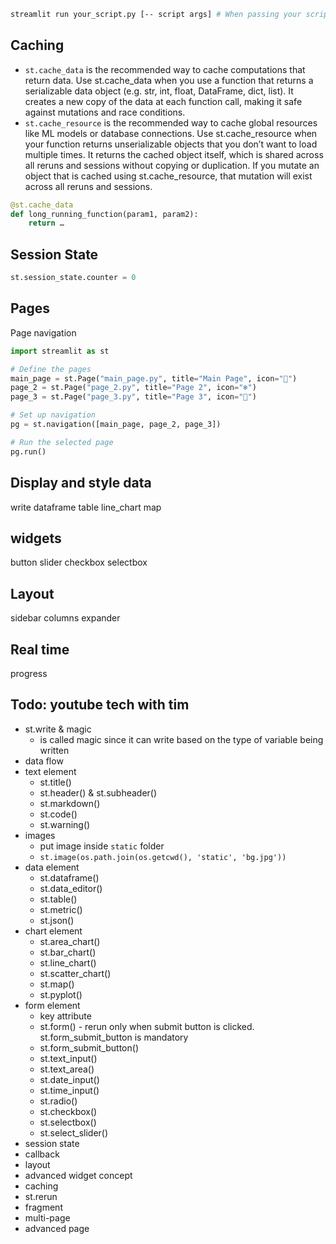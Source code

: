 ```bash
streamlit run your_script.py [-- script args] # When passing your script some custom arguments, they must be passed after two dashes. Otherwise the arguments get interpreted as arguments to Streamlit itself.
```

## Caching

- `st.cache_data` is the recommended way to cache computations that return data. Use st.cache_data when you use a function that returns a serializable data object (e.g. str, int, float, DataFrame, dict, list). It creates a new copy of the data at each function call, making it safe against mutations and race conditions.
- `st.cache_resource` is the recommended way to cache global resources like ML models or database connections. Use st.cache_resource when your function returns unserializable objects that you don’t want to load multiple times. It returns the cached object itself, which is shared across all reruns and sessions without copying or duplication. If you mutate an object that is cached using st.cache_resource, that mutation will exist across all reruns and sessions.

```py
@st.cache_data
def long_running_function(param1, param2):
    return …
```

## Session State

```py
st.session_state.counter = 0
```

## Pages

Page
navigation

```py
import streamlit as st

# Define the pages
main_page = st.Page("main_page.py", title="Main Page", icon="🎈")
page_2 = st.Page("page_2.py", title="Page 2", icon="❄️")
page_3 = st.Page("page_3.py", title="Page 3", icon="🎉")

# Set up navigation
pg = st.navigation([main_page, page_2, page_3])

# Run the selected page
pg.run()
```

## Display and style data

write
dataframe
table
line_chart
map

## widgets

button
slider
checkbox
selectbox

## Layout

sidebar
columns
expander

## Real time

progress

## Todo: youtube tech with tim

- st.write & magic
  - is called magic since it can write based on the type of variable being written
- data flow
- text element
  - st.title()
  - st.header() & st.subheader()
  - st.markdown()
  - st.code()
  - st.warning()
- images
  - put image inside `static` folder
  - `st.image(os.path.join(os.getcwd(), 'static', 'bg.jpg'))`
- data element
  - st.dataframe()
  - st.data_editor()
  - st.table()
  - st.metric()
  - st.json()
- chart element
  - st.area_chart()
  - st.bar_chart()
  - st.line_chart()
  - st.scatter_chart()
  - st.map()
  - st.pyplot()
- form element
  - key attribute
  - st.form() - rerun only when submit button is clicked. st.form_submit_button is mandatory
  - st.form_submit_button()
  - st.text_input()
  - st.text_area()
  - st.date_input()
  - st.time_input()
  - st.radio()
  - st.checkbox()
  - st.selectbox()
  - st.select_slider()
- session state
- callback
- layout
- advanced widget concept
- caching
- st.rerun
- fragment
- multi-page
- advanced page
